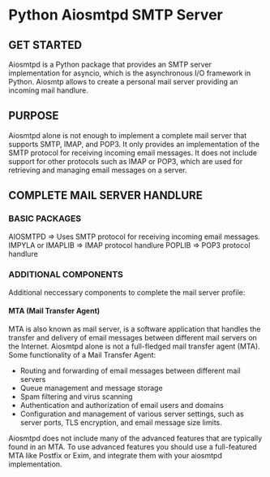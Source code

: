 # Python Aiosmtpd SMTP Server

## GET STARTED
Aiosmtpd is a Python package that provides an SMTP server implementation for asyncio, which is the asynchronous I/O framework in Python.
Aiosmtp allows to create a personal mail server providing an incoming mail handlure.

## PURPOSE
Aiosmtpd alone is not enough to implement a complete mail server that supports SMTP, IMAP, and POP3.
It only provides an implementation of the SMTP protocol for receiving incoming email messages. It does not include support for other protocols such as IMAP or POP3, which are used for retrieving and managing email messages on a server.

## COMPLETE MAIL SERVER HANDLURE

### BASIC PACKAGES
AIOSMTPD => Uses SMTP protocol for receiving incoming email messages.
IMPYLA or IMAPLIB => IMAP protocol handlure
POPLIB => POP3 protocol handlure

### ADDITIONAL COMPONENTS
Additional neccessary components to complete the mail server profile:

#### MTA (Mail Transfer Agent)
MTA is also known as mail server, is a software application that handles the transfer and delivery of email messages between different mail servers on the Internet. 
Aiosmtpd alone is not a full-fledged mail transfer agent (MTA).
Some functionality of a Mail Transfer Agent:
- Routing and forwarding of email messages between different mail servers
- Queue management and message storage
- Spam filtering and virus scanning
- Authentication and authorization of email users and domains
- Configuration and management of various server settings, such as server ports, TLS encryption, and email message size limits.

Aiosmtpd does not include many of the advanced features that are typically found in an MTA.
To use advanced features you should use a full-featured MTA like Postfix or Exim, and integrate them with your aiosmtpd implementation.

